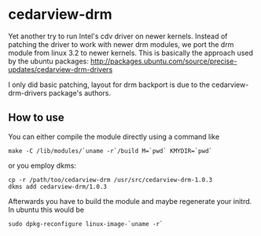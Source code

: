 cedarview-drm
=============

Yet another try to run Intel's cdv driver on newer kernels. Instead of patching the driver to work with newer drm modules, we port the drm module from linux 3.2 to newer kernels. This is basically the approach used by the ubuntu packages: http://packages.ubuntu.com/source/precise-updates/cedarview-drm-drivers

I only did basic patching, layout for drm backport is due to the cedarview-drm-drivers package's authors.

How to use
---------

You can either compile the module directly using a command like 

    make -C /lib/modules/`uname -r`/build M=`pwd` KMYDIR=`pwd`

or you employ dkms:

    cp -r /path/too/cedarview-drm /usr/src/cedarview-drm-1.0.3
    dkms add cedarview-drm/1.0.3

Afterwards you have to build the module and maybe regenerate your initrd. In ubuntu this would be

    sudo dpkg-reconfigure linux-image-`uname -r`


    
